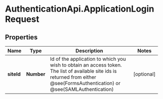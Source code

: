 # AuthenticationApi.ApplicationLoginRequest

## Properties

Name | Type | Description | Notes
------------ | ------------- | ------------- | -------------
**siteId** | **Number** | Id of the application to which you wish to obtain an access token.  The list of available site ids is returned from either @see(FormsAuthentication) or @see(SAMLAuthentication) | [optional] 


